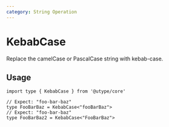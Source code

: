 ```yaml
---
category: String Operation
---
```


# KebabCase

<TypeInfo category="String Operation" />

Replace the camelCase or PascalCase string with kebab-case.

## Usage

```ts{3,5}
import type { KebabCase } from '@utype/core'

// Expect: "foo-bar-baz"
type FooBarBaz = KebabCase<"fooBarBaz">
// Expect: "foo-bar-baz"
type FooBarBaz2 = KebabCase<"FooBarBaz">
```
